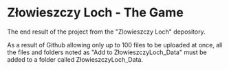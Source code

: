 # Złowieszczy Loch - The Game
The end result of the project from the "Zlowieszczy Loch" depository.

As a result of Github allowing only up to 100 files to be uploaded at once, all the files and folders noted as "Add to ZłowieszczyLoch_Data" must be added to a folder called ZłowieszczyLoch_Data.
